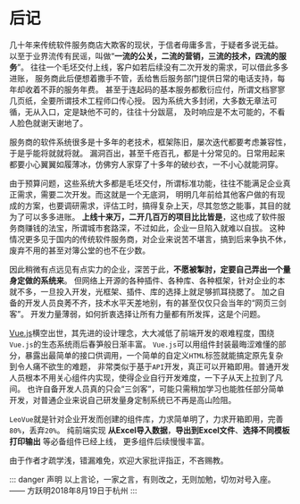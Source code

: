 后记
====

几十年来传统软件服务商店大欺客的现状，于信者毋庸多言，于疑者多说无益。
以至于业界流传有民谣，叫做“**一流的公关，二流的营销，三流的技术，四流的服务**”。
往往一个毛坯交付上线，客户如若后续没有二次开发的需求，可以借此多多进账，
服务商此后便想着撒手不管，丢给售后服务部门提供日常的电话支持，每年却收着不菲的服务年费。
甚至于连起码的基本服务都敷衍应付，所谓文档寥寥几页纸，全要所谓技术工程师口传心授。
因为系统大多封闭，大多数无章法可循，无从入口，定是缺他不可的，往往十分跋扈，
及时响应是不太可能的，不看人脸色就谢天谢地了。

服务商的软件系统很多是十多年的老技术，框架陈旧，屡次迭代都要考虑兼容性，于是乎能将就就将就。
漏洞百出，甚至千疮百孔，都是十分常见的。日常用起来都要小心翼翼如履薄冰，仿佛穷人家穿了十多年的破纱衣，一不小心就能洞穿。

由于预算问题，这些系统大多都是毛坯交付，所谓标准功能，往往不能满足企业真正需求，需要二次开发。而这就是一个无底洞，
明明几年前给其他客户做的有现成的方案，也要调研需求，评估工时，搞得复杂上天，尽其忽悠之能事，其目的就为了可以多多进账。
**上线十来万，二开几百万的项目比比皆是**，这也成了软件服务商赚钱的法宝，所谓城市套路深，不过如此，企业一旦陷入就难以自拔。
这种情况更多见于国内的传统软件服务商，对企业来说苦不堪言，搞到后来争执不休，废弃不用的甚至对簿公堂的也不在少数。

因此稍微有点远见有点实力的企业，深苦于此，**不愿被掣肘，定要自己弄出一个量身定做的系统来**。
但网络上开源的各种插件、各种库、各种框架，针对企业的本就不多，一旦投入开发，光框架、插件、库的选择上就足够抓耳挠腮了。
加之自备的开发人员良莠不齐，技术水平天差地别，有的甚至仅仅只会当年的“网页三剑客”。
开发力量薄弱，如何折衷选择让所有力量都有所发挥，这是个问题。

[Vue.js](https://cn.vuejs.org)横空出世，其先进的设计理念，大大减低了前端开发的艰难程度，围绕`Vue.js`的生态系统雨后春笋般日渐丰富。
`Vue.js`可以用组件封装最晦涩难懂的部分，暴露出最简单的接口供调用，一个简单的自定义`HTML`标签就能搞定原先复杂到令人痛不欲生的难题，
非常类似于基于`API`开发，真正可以开箱即用。普通开发人员根本不用关心组件内实现，使得企业自行开发难度，一下子从天上拉到了凡间。
也许自备开发人员真的只会“三剑客”，可能只需稍加学习也能胜任部分简单开发，对普通企业来说自己研发量身定制系统已不再是高山险阻。

`LeoVue`就是针对企业开发而创建的组件库，力求简单明了，力求开箱即用，完善`80%`，丢弃`20%`。
纯前端实现 **从Excel导入数据**，**导出到Excel文件**、**选择不同模板打印输出** 等必备组件已经上线，
更多组件后续慢慢丰富。

由于作者才疏学浅，错漏难免，欢迎大家批评指正，不吝赐教。

::: danger 声明
以上言论，一家之言，有则改之，无则加勉，切勿对号入座。  
—— 方跃明2018年8月19日于杭州
:::
